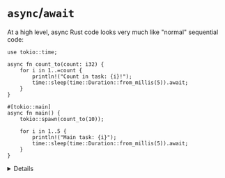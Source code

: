 # `async`/`await`

At a high level, async Rust code looks very much like "normal" sequential code:

```rust,editable
use tokio::time;

async fn count_to(count: i32) {
    for i in 1..=count {
        println!("Count in task: {i}!");
        time::sleep(time::Duration::from_millis(5)).await;
    }
}

#[tokio::main]
async fn main() {
    tokio::spawn(count_to(10));

    for i in 1..5 {
        println!("Main task: {i}");
        time::sleep(time::Duration::from_millis(5)).await;
    }
}
```

<details>

Key points:

* Tokio is one of several async runtimes available for Rust.

* The function is decorated with the "async" keyword to indicate that it is async.  The
  `tokio::main` macro invocation is a convenience to wrap the `main` function as a task.

* The `spawn` function creates a new, concurrent "task", just like spawning a thread.

* Whenever a task would block, we add an `.await` which returns control to the runtime until the
  blocking operation is ready to proceed.

Further exploration:

* Why does `count_to` not (usually) get to 10? This is an example of async cancellation.
  `tokio::spawn` returns a handle which can be awaited to wait until it finishes.

* Try `count_to(10).await` instead of spawning.

* Try importing `tokio::join` and using it to join multiple handles.

Note that the Rust playground does not allow network connections, so examples like making HTTP
requests are not possible.

</details>
